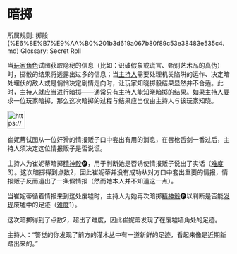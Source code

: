 # 暗掷

所属规则: 掷骰 (%E6%8E%B7%E9%AA%B0%201b3d619a067b80f89c53e38483e535c4.md)
Glossary: Secret Roll

当[玩家角色](%E7%8E%A9%E5%AE%B6%E8%A7%92%E8%89%B2%201b3d619a067b807fab71f5f94b806a70.md)试图获取隐秘的信息（比如：识破假象或谎言、甄别艺术品的真伪）时，掷骰的结果将透露出过多的信息；当[主持人](%E4%B8%BB%E6%8C%81%E4%BA%BA%201b3d619a067b80c9ad40cd30502c5e9f.md)需要处理机关陷阱的运作、决定暗处埋伏的敌人或是悄悄决定剧情走向时，让玩家知晓掷骰结果显然并不合适。此时，主持人就应当进行暗掷——通常只有主持人能知晓暗掷的结果。如果主持人要求一位玩家暗掷，那么这次暗掷的过程与结果应当仅由主持人与该玩家知晓。

<aside>
<img src="https://www.notion.so/icons/preview_lightgray.svg" alt="https://www.notion.so/icons/preview_lightgray.svg" width="40px" />

崔妮蒂试图从一位奸猾的情报贩子口中套出有用的消息，在唇枪舌剑一番过后，主持人须决定这位情报贩子是否说谎。

主持人为崔妮蒂暗掷[精神骰](%E7%B2%BE%E7%A5%9E%E9%AA%B0%201b3d619a067b80a8a9ffef3e0057db9d.md)🅟，用于判断她是否诱使情报贩子说出了实话（[难度](%E9%9A%BE%E5%BA%A6%201b3d619a067b80fbbc95dc0c033f5e3c.md)3）。这次暗掷得到点数2，因此崔妮蒂并没有成功从对方口中套出重要的情报，情报贩子反而道出了一条假情报（然而她本人并不知道这一点）。

当崔妮蒂循着情报来到这处废墟时，主持人为她再次暗掷[精神骰](%E7%B2%BE%E7%A5%9E%E9%AA%B0%201b3d619a067b80a8a9ffef3e0057db9d.md)🅟以判断是否能[发现](%E5%8F%91%E7%8E%B0%201b3d619a067b8030b4b1d1eba3a2e1a6.md)废墟中的足迹（[难度](%E9%9A%BE%E5%BA%A6%201b3d619a067b80fbbc95dc0c033f5e3c.md)1）。

这次暗掷得到了点数2，超出了难度，因此崔妮蒂发现了在废墟墙角处的足迹。

主持人：“警觉的你发现了前方的灌木丛中有一道新鲜的足迹，看起来像是近期新踏出来的。”

</aside>